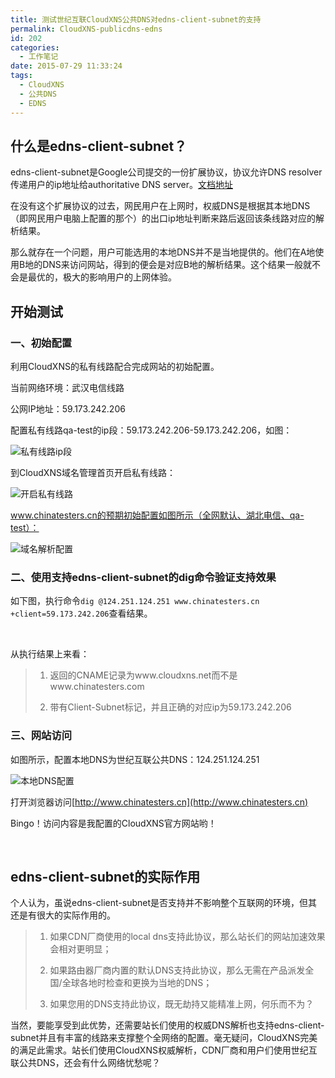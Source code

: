 ```yaml
---
title: 测试世纪互联CloudXNS公共DNS对edns-client-subnet的支持
permalink: CloudXNS-publicdns-edns
id: 202
categories:
  - 工作笔记
date: 2015-07-29 11:33:24
tags:
  - CloudXNS
  - 公共DNS
  - EDNS
---
```


## 什么是edns-client-subnet？

edns-client-subnet是Google公司提交的一份扩展协议，协议允许DNS resolver传递用户的ip地址给authoritative DNS server。[文档地址](https://tools.ietf.org/html/draft-vandergaast-edns-client-subnet-01)

在没有这个扩展协议的过去，网民用户在上网时，权威DNS是根据其本地DNS（即网民用户电脑上配置的那个）的出口ip地址判断来路后返回该条线路对应的解析结果。

那么就存在一个问题，用户可能选用的本地DNS并不是当地提供的。他们在A地使用B地的DNS来访问网站，得到的便会是对应B地的解析结果。这个结果一般就不会是最优的，极大的影响用户的上网体验。

<!--more-->

## 开始测试

### 一、初始配置

利用CloudXNS的私有线路配合完成网站的初始配置。

当前网络环境：武汉电信线路

公网IP地址：59.173.242.206

配置私有线路qa-test的ip段：59.173.242.206-59.173.242.206，如图：

![私有线路ip段](https://ww3.sinaimg.cn/large/5ebd877egw1f62h564n45j20fa062wel.jpg)

到CloudXNS域名管理首页开启私有线路：

![开启私有线路](https://ww1.sinaimg.cn/large/5ebd877egw1f62h562bgjj20lu02i0sq.jpg)

www.chinatesters.cn的预期初始配置如图所示（全网默认、湖北电信、qa-test）：

![域名解析配置](https://ww1.sinaimg.cn/large/5ebd877egw1f62h566o4pj20ti0b0q44.jpg)

### 二、使用支持edns-client-subnet的dig命令验证支持效果

如下图，执行命令`dig @124.251.124.251 www.chinatesters.cn +client=59.173.242.206`查看结果。

&nbsp;

从执行结果上来看：

> 1. 返回的CNAME记录为www.cloudxns.net而不是www.chinatesters.com
> 
> 2. 带有Client-Subnet标记，并且正确的对应ip为59.173.242.206
>

### 三、网站访问

如图所示，配置本地DNS为世纪互联公共DNS：124.251.124.251

![本地DNS配置](https://ww1.sinaimg.cn/large/5ebd877egw1f62h565kshj20bi0by3zq.jpg)

打开浏览器访问[http://www.chinatesters.cn](http://www.chinatesters.cn)

Bingo！访问内容是我配置的CloudXNS官方网站哟！

&nbsp;

## edns-client-subnet的实际作用

个人认为，虽说edns-client-subnet是否支持并不影响整个互联网的环境，但其还是有很大的实际作用的。

> 1. 如果CDN厂商使用的local dns支持此协议，那么站长们的网站加速效果会相对更明显；
> 
> 2. 如果路由器厂商内置的默认DNS支持此协议，那么无需在产品派发全国/全球各地时检查和更换为当地的DNS； 
> 
> 3. 如果您用的DNS支持此协议，既无劫持又能精准上网，何乐而不为？

当然，要能享受到此优势，还需要站长们使用的权威DNS解析也支持edns-client-subnet并且有丰富的线路来支撑整个全网络的配置。毫无疑问，CloudXNS完美的满足此需求。站长们使用CloudXNS权威解析，CDN厂商和用户们使用世纪互联公共DNS，还会有什么网络忧愁呢？

&nbsp;
